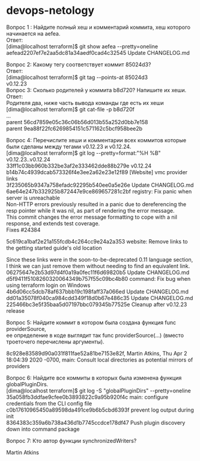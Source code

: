# devops-netology
Вопрос 1 : Найдите полный хеш и комментарий коммита, хеш которого начинается на aefea.  
Ответ:  
[dima@localhost terraform]$ git show aefea --pretty=oneline  
aefead2207ef7e2aa5dc81a34aedf0cad4c32545 Update CHANGELOG.md  

Вопрос 2: Какому тегу соответствует коммит 85024d3?  
Ответ:  
[dima@localhost terraform]$ git tag --points-at 85024d3  
v0.12.23  
Вопрос 3: Сколько родителей у коммита b8d720? Напишите их хеши.  
Ответ:  
Родителя два, ниже часть вывода команды где есть их хеши  
[dima@localhost terraform]$ git cat-file -p b8d720f  
...  
parent 56cd7859e05c36c06b56d013b55a252d0bb7e158  
parent 9ea88f22fc6269854151c571162c5bcf958bee2b  

Вопрос 4: Перечислите хеши и комментарии всех коммитов которые были сделаны между тегами v0.12.23 и v0.12.24.  
[dima@localhost terraform]$ git log --pretty=format:"%H %B" v0.12.23..v0.12.24   
33ff1c03bb960b332be3af2e333462dde88b279e v0.12.24  
b14b74c4939dcab573326f4e3ee2a62e23e12f89 [Website] vmc provider links  
3f235065b9347a758efadc92295b540ee0a5e26e Update CHANGELOG.md  
6ae64e247b332925b872447e9ce869657281c2bf registry: Fix panic when server is unreachable  
Non-HTTP errors previously resulted in a panic due to dereferencing the  
resp pointer while it was nil, as part of rendering the error message.  
This commit changes the error message formatting to cope with a nil  
response, and extends test coverage.  
Fixes #24384  
  
5c619ca1baf2e21a155fcdb4c264cc9e24a2a353 website: Remove links to the getting started guide's old location 

Since these links were in the soon-to-be-deprecated 0.11 language section, I 
think we can just remove them without needing to find an equivalent link.     
06275647e2b53d97d4f0a19a0fec11f6d69820b5 Update CHANGELOG.md   
d5f9411f5108260320064349b757f55c09bc4b80 command: Fix bug when using terraform login on Windows    
4b6d06cc5dcb78af637bbb19c198faff37a066ed Update CHANGELOG.md  
dd01a35078f040ca984cdd349f18d0b67e486c35 Update CHANGELOG.md  
225466bc3e5f35baa5d07197bbc079345b77525e Cleanup after v0.12.23 release  

Вопрос 5: Найдите коммит в котором была создана функция func providerSource,  
ее определение в коде выглядит так func providerSource(...) (вместо троеточего перечислены аргументы).  

8c928e83589d90a031f811fae52a81be7153e82f, Martin Atkins, Thu Apr 2 18:04:39 2020 -0700, main: Consult local directories as potential mirrors of providers

Вопрос 6: Найдите все коммиты в которых была изменена функция globalPluginDirs.  
[dima@localhost terraform]$ git log -S "globalPluginDirs" --pretty=oneline  
35a058fb3ddfae9cfee0b3893822c9a95b920f4c main: configure credentials from the CLI config file  
c0b17610965450a89598da491ce9b6b5cbd6393f prevent log output during init  
8364383c359a6b738a436d1b7745ccdce178df47 Push plugin discovery down into command package  

Вопрос 7: Кто автор функции synchronizedWriters?

Martin Atkins  









 
